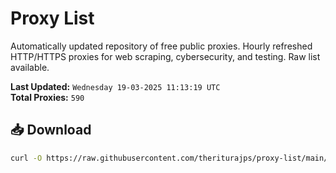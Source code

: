 # Proxy List

Automatically updated repository of free public proxies. Hourly refreshed HTTP/HTTPS proxies for web scraping, cybersecurity, and testing. Raw list available.

**Last Updated:** `Wednesday 19-03-2025 11:13:19 UTC`  
**Total Proxies:** `590`

## 📥 Download
```bash
curl -O https://raw.githubusercontent.com/theriturajps/proxy-list/main/proxies.txt
